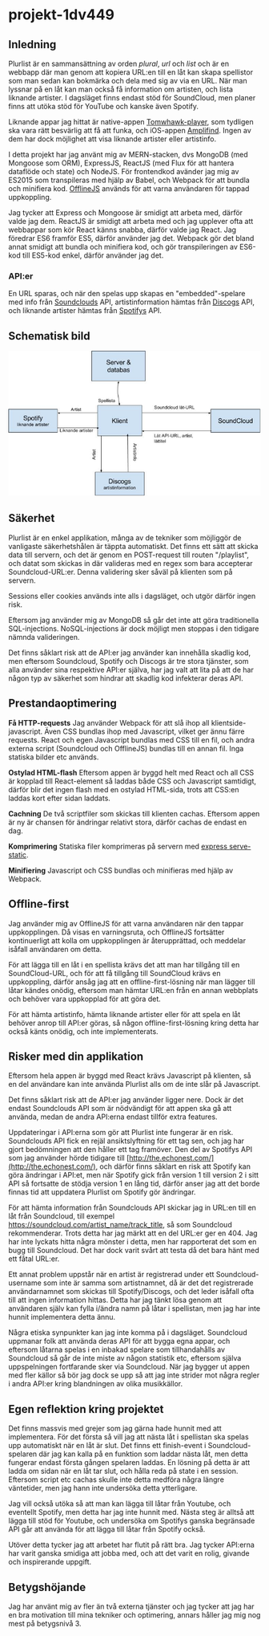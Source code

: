 # projekt-1dv449

## Inledning  
Plurlist är en sammansättning av orden *plural*, *url* och *list* och är en webbapp där man genom att kopiera URL:en till en låt kan skapa spellistor som man sedan kan bokmärka och dela med sig av via en URL. När man lyssnar på en låt kan man också få information om artisten, och lista liknande artister. I dagsläget finns endast stöd för SoundCloud, men planer finns att utöka stöd för YouTube och kanske även Spotify.

Liknande appar jag hittat är native-appen [Tomwhawk-player](https://www.tomahawk-player.org/), som tydligen ska vara rätt besvärlig att få att funka, och iOS-appen [Amplifind](http://www.amplifindapp.com/). Ingen av dem har dock möjlighet att visa liknande artister eller artistinfo.

I detta projekt har jag använt mig av MERN-stacken, dvs MongoDB (med Mongoose som ORM), ExpressJS, ReactJS (med Flux för att hantera dataflöde och state) och NodeJS. För frontendkod avänder jag mig av ES2015 som transpileras med hjälp av Babel, och Webpack för att bundla och minifiera kod. [OfflineJS](https://github.com/HubSpot/offline) används för att varna användaren för tappad uppkoppling.

Jag tycker att Express och Mongoose är smidigt att arbeta med, därför valde jag dem. ReactJS är smidigt att arbeta med och jag upplever ofta att webbappar som kör React känns snabba, därför valde jag React. Jag föredrar ES6 framför ES5, därför använder jag det. Webpack gör det bland annat smidigt att bundla och minifiera kod, och gör transpileringen av ES6-kod till ES5-kod enkel, därför använder jag det.

### API:er
En URL sparas, och när den spelas upp skapas en "embedded"-spelare med info från [Soundclouds](www.soundcloud.com) API, artistinformation hämtas från [Discogs](www.discogs.com) API, och liknande artister hämtas från [Spotifys](www.spotify.com) API.

## Schematisk bild  

![data flow](https://raw.githubusercontent.com/sk222sw/projekt-1dv449/master/dataflow.jpg)

## Säkerhet  
Plurlist är en enkel applikation, många av de tekniker som möjliggör de vanligaste säkerhetshålen är täppta automatiskt. Det finns ett sätt att skicka data till servern, och det är genom en POST-request till routen "/playlist", och datat som skickas in där valideras med en regex som bara accepterar Soundcloud-URL:er. Denna validering sker såväl på klienten som på servern. 

Sessions eller cookies används inte alls i dagsläget, och utgör därför ingen risk.

Eftersom jag använder mig av MongoDB så går det inte att göra traditionella SQL-injections. NoSQL-injections är dock möjligt men stoppas i den tidigare nämnda valideringen.

Det finns såklart risk att de API:er jag använder kan innehålla skadlig kod, men eftersom Soundcloud, Spotify och Discogs är tre stora tjänster, som alla använder sina respektive API:er själva, har jag valt att lita på att de har någon typ av säkerhet som hindrar att skadlig kod infekterar deras API.

## Prestandaoptimering  
**Få HTTP-requests** Jag använder Webpack för att slå ihop all klientside-javascript. Även CSS bundlas ihop med Javascript, vilket ger ännu färre requests. React och egen Javascript bundlas med CSS till en fil, och andra externa script (Soundcloud och OfflineJS) bundlas till en annan fil. Inga statiska bilder etc används.

**Ostylad HTML-flash** Eftersom appen är byggd helt med React och all CSS är kopplad till React-element så laddas både CSS och Javascript samtidigt, därför blir det ingen flash med en ostylad HTML-sida, trots att CSS:en laddas kort efter sidan laddats.

**Cachning** De två scriptfiler som skickas till klienten cachas. Eftersom appen är ny är chansen för ändringar relativt stora, därför cachas de endast en dag.

**Komprimering** Statiska filer komprimeras på servern med [express serve-static](https://github.com/expressjs/serve-static).

**Minifiering** Javascript och CSS bundlas och minifieras med hjälp av Webpack.

## Offline-first  
Jag använder mig av OfflineJS för att varna användaren när den tappar uppkopplingen. Då visas en varningsruta, och OfflineJS fortsätter kontinuerligt att kolla om uppkopplingen är återupprättad, och meddelar isåfall användaren om detta. 

För att lägga till en låt i en spellista krävs det att man har tillgång till en SoundCloud-URL, och för att få tillgång till SoundCloud krävs en uppkoppling, därför ansåg jag att en offline-first-lösning när man lägger till låtar kändes onödig, eftersom man hämtar URL:en från en annan webbplats och behöver vara uppkopplad för att göra det. 

För att hämta artistinfo, hämta liknande artister eller för att spela en låt behöver anrop till API:er göras, så någon offline-first-lösning kring detta har också känts onödig, och inte implementerats.

## Risker med din applikation  
Eftersom hela appen är byggd med React krävs Javascript på klienten, så en del användare kan inte använda Plurlist alls om de inte slår på Javascript.  

Det finns såklart risk att de API:er jag använder ligger nere. Dock är det endast Soundclouds API som är nödvändigt för att appen ska gå att använda, medan de andra API:erna endast tillför extra features.

Uppdateringar i API:erna som gör att Plurlist inte fungerar är en risk. Soundclouds API fick en rejäl ansiktslyftning för ett tag sen, och jag har gjort bedömningen att den håller ett tag framöver. Den del av Spotifys API som jag använder hörde tidigare till [http://the.echonest.com/](http://the.echonest.com/), och därför finns såklart en risk att Spotify kan göra ändringar i API:et, men när Spotify gick från version 1 till version 2 i sitt API så fortsatte de stödja version 1 en lång tid, därför anser jag att det borde finnas tid att uppdatera Plurlist om Spotify gör ändringar.

För att hämta information från Soundclouds API skickar jag in URL:en till en låt från Soundcloud, till exempel https://soundcloud.com/artist_name/track_title, så som Soundcloud rekommenderar. Trots detta har jag märkt att en del URL:er ger en 404. Jag har inte lyckats hitta några mönster i detta, men har rapporterat det som en bugg till Soundcloud. Det har dock varit svårt att testa då det bara hänt med ett fåtal URL:er.

Ett annat problem uppstår när en artist är registrerad under ett Soundcloud-username som inte är samma som artistnamnet, då är det det registrerade användarnamnet som skickas till Spotify/Discogs, och det leder isåfall ofta till att ingen information hittas. Detta har jag tänkt lösa genom att användaren själv kan fylla i/ändra namn på låtar i spellistan, men jag har inte hunnit implementera detta ännu.

Några etiska synpunkter kan jag inte komma på i dagsläget. Soundcloud uppmanar folk att använda deras API för att bygga egna appar, och eftersom låtarna spelas i en inbakad spelare som tillhandahålls av Soundcloud så går de inte miste av någon statistik etc, eftersom själva uppspelningen fortfarande sker via Soundcloud. När jag bygger ut appen med fler källor så bör jag dock se upp så att jag inte strider mot några regler i andra API:er kring blandningen av olika musikkällor.

## Egen reflektion kring projektet  
Det finns massvis med grejer som jag gärna hade hunnit med att implementera. För det första så vill jag att nästa låt i spellistan ska spelas upp automatiskt när en låt är slut. Det finns ett finish-event i Soundcloud-spelaren där jag kan kalla på en funktion som laddar nästa låt, men detta fungerar endast första gången spelaren laddas. En lösning på detta är att ladda om sidan när en låt tar slut, och hålla reda på state i en session. Eftersom script etc cachas skulle inte detta medföra några längre väntetider, men jag hann inte undersöka detta ytterligare.  

Jag vill också utöka så att man kan lägga till låtar från Youtube, och eventellt Spotify, men detta har jag inte hunnit med. Nästa steg är alltså att lägga till stöd för Youtube, och undersöka om Spotifys ganska begränsade API går att använda för att lägga till låtar från Spotify också.

Utöver detta tycker jag att arbetet har flutit på rätt bra. Jag tycker API:erna har varit ganska smidiga att jobba med, och att det varit en rolig, givande och inspirerande uppgift.

## Betygshöjande  
Jag har använt mig av fler än två externa tjänster och jag tycker att jag har en bra motivation till mina tekniker och optimering, annars håller jag mig nog mest på betygsnivå 3.
